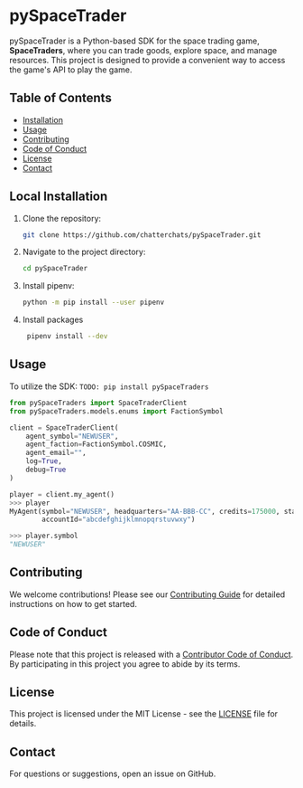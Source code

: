 # pySpaceTrader

pySpaceTrader is a Python-based SDK for the space trading game, **SpaceTraders**, where you can trade goods, explore space, and manage resources. This project is designed to provide a convenient way to access the game\'s API to play the game.

## Table of Contents

- [Installation](#installation)
- [Usage](#usage)
- [Contributing](#contributing)
- [Code of Conduct](#code-of-conduct)
- [License](#license)
- [Contact](#contact)

## Local Installation

1. Clone the repository:
   ```bash
   git clone https://github.com/chatterchats/pySpaceTrader.git
   ```
2. Navigate to the project directory:
   ```bash
   cd pySpaceTrader
   ```
3. Install pipenv:
   ```bash
   python -m pip install --user pipenv
   ```
4. Install packages
   ```bash
    pipenv install --dev
   ```

## Usage

To utilize the SDK:
`TODO: pip install pySpaceTraders`

```python
from pySpaceTraders import SpaceTraderClient
from pySpaceTraders.models.enums import FactionSymbol

client = SpaceTraderClient(
    agent_symbol="NEWUSER",
    agent_faction=FactionSymbol.COSMIC,
    agent_email="",
    log=True,
    debug=True
)

player = client.my_agent()
>>> player
MyAgent(symbol="NEWUSER", headquarters="AA-BBB-CC", credits=175000, startingFaction="COSMIC", shipCount=2,
        accountId="abcdefghijklmnopqrstuvwxy")

>>> player.symbol
"NEWUSER"
```

## Contributing

We welcome contributions! Please see our [Contributing Guide](.github/CONTRIBUTING.md) for detailed instructions on how to get started.

## Code of Conduct

Please note that this project is released with a [Contributor Code of Conduct](.github/CODE_OF_CONDUCT.md). By participating in this project you agree to abide by its terms.

## License

This project is licensed under the MIT License - see the [LICENSE](LICENSE) file for details.

## Contact

For questions or suggestions, open an issue on GitHub.
